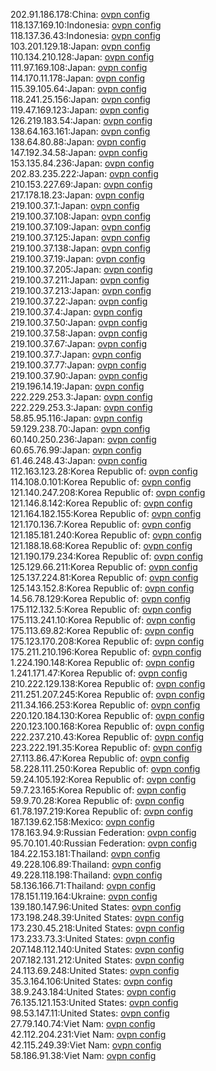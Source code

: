 202.91.186.178:China: [ovpn config](vpn/202_91_186_178.ovpn)  
118.137.169.10:Indonesia: [ovpn config](vpn/118_137_169_10.ovpn)  
118.137.36.43:Indonesia: [ovpn config](vpn/118_137_36_43.ovpn)  
103.201.129.18:Japan: [ovpn config](vpn/103_201_129_18.ovpn)  
110.134.210.128:Japan: [ovpn config](vpn/110_134_210_128.ovpn)  
111.97.169.108:Japan: [ovpn config](vpn/111_97_169_108.ovpn)  
114.170.11.178:Japan: [ovpn config](vpn/114_170_11_178.ovpn)  
115.39.105.64:Japan: [ovpn config](vpn/115_39_105_64.ovpn)  
118.241.25.156:Japan: [ovpn config](vpn/118_241_25_156.ovpn)  
119.47.169.123:Japan: [ovpn config](vpn/119_47_169_123.ovpn)  
126.219.183.54:Japan: [ovpn config](vpn/126_219_183_54.ovpn)  
138.64.163.161:Japan: [ovpn config](vpn/138_64_163_161.ovpn)  
138.64.80.88:Japan: [ovpn config](vpn/138_64_80_88.ovpn)  
147.192.34.58:Japan: [ovpn config](vpn/147_192_34_58.ovpn)  
153.135.84.236:Japan: [ovpn config](vpn/153_135_84_236.ovpn)  
202.83.235.222:Japan: [ovpn config](vpn/202_83_235_222.ovpn)  
210.153.227.69:Japan: [ovpn config](vpn/210_153_227_69.ovpn)  
217.178.18.23:Japan: [ovpn config](vpn/217_178_18_23.ovpn)  
219.100.37.1:Japan: [ovpn config](vpn/219_100_37_1.ovpn)  
219.100.37.108:Japan: [ovpn config](vpn/219_100_37_108.ovpn)  
219.100.37.109:Japan: [ovpn config](vpn/219_100_37_109.ovpn)  
219.100.37.125:Japan: [ovpn config](vpn/219_100_37_125.ovpn)  
219.100.37.138:Japan: [ovpn config](vpn/219_100_37_138.ovpn)  
219.100.37.19:Japan: [ovpn config](vpn/219_100_37_19.ovpn)  
219.100.37.205:Japan: [ovpn config](vpn/219_100_37_205.ovpn)  
219.100.37.211:Japan: [ovpn config](vpn/219_100_37_211.ovpn)  
219.100.37.213:Japan: [ovpn config](vpn/219_100_37_213.ovpn)  
219.100.37.22:Japan: [ovpn config](vpn/219_100_37_22.ovpn)  
219.100.37.4:Japan: [ovpn config](vpn/219_100_37_4.ovpn)  
219.100.37.50:Japan: [ovpn config](vpn/219_100_37_50.ovpn)  
219.100.37.58:Japan: [ovpn config](vpn/219_100_37_58.ovpn)  
219.100.37.67:Japan: [ovpn config](vpn/219_100_37_67.ovpn)  
219.100.37.7:Japan: [ovpn config](vpn/219_100_37_7.ovpn)  
219.100.37.77:Japan: [ovpn config](vpn/219_100_37_77.ovpn)  
219.100.37.90:Japan: [ovpn config](vpn/219_100_37_90.ovpn)  
219.196.14.19:Japan: [ovpn config](vpn/219_196_14_19.ovpn)  
222.229.253.3:Japan: [ovpn config](vpn/222_229_253_3.ovpn)  
222.229.253.3:Japan: [ovpn config](vpn/222_229_253_3.ovpn)  
58.85.95.116:Japan: [ovpn config](vpn/58_85_95_116.ovpn)  
59.129.238.70:Japan: [ovpn config](vpn/59_129_238_70.ovpn)  
60.140.250.236:Japan: [ovpn config](vpn/60_140_250_236.ovpn)  
60.65.76.99:Japan: [ovpn config](vpn/60_65_76_99.ovpn)  
61.46.248.43:Japan: [ovpn config](vpn/61_46_248_43.ovpn)  
112.163.123.28:Korea Republic of: [ovpn config](vpn/112_163_123_28.ovpn)  
114.108.0.101:Korea Republic of: [ovpn config](vpn/114_108_0_101.ovpn)  
121.140.247.208:Korea Republic of: [ovpn config](vpn/121_140_247_208.ovpn)  
121.146.8.142:Korea Republic of: [ovpn config](vpn/121_146_8_142.ovpn)  
121.164.182.155:Korea Republic of: [ovpn config](vpn/121_164_182_155.ovpn)  
121.170.136.7:Korea Republic of: [ovpn config](vpn/121_170_136_7.ovpn)  
121.185.181.240:Korea Republic of: [ovpn config](vpn/121_185_181_240.ovpn)  
121.188.18.68:Korea Republic of: [ovpn config](vpn/121_188_18_68.ovpn)  
121.190.179.234:Korea Republic of: [ovpn config](vpn/121_190_179_234.ovpn)  
125.129.66.211:Korea Republic of: [ovpn config](vpn/125_129_66_211.ovpn)  
125.137.224.81:Korea Republic of: [ovpn config](vpn/125_137_224_81.ovpn)  
125.143.152.8:Korea Republic of: [ovpn config](vpn/125_143_152_8.ovpn)  
14.56.78.129:Korea Republic of: [ovpn config](vpn/14_56_78_129.ovpn)  
175.112.132.5:Korea Republic of: [ovpn config](vpn/175_112_132_5.ovpn)  
175.113.241.10:Korea Republic of: [ovpn config](vpn/175_113_241_10.ovpn)  
175.113.69.82:Korea Republic of: [ovpn config](vpn/175_113_69_82.ovpn)  
175.123.170.208:Korea Republic of: [ovpn config](vpn/175_123_170_208.ovpn)  
175.211.210.196:Korea Republic of: [ovpn config](vpn/175_211_210_196.ovpn)  
1.224.190.148:Korea Republic of: [ovpn config](vpn/1_224_190_148.ovpn)  
1.241.171.47:Korea Republic of: [ovpn config](vpn/1_241_171_47.ovpn)  
210.222.129.138:Korea Republic of: [ovpn config](vpn/210_222_129_138.ovpn)  
211.251.207.245:Korea Republic of: [ovpn config](vpn/211_251_207_245.ovpn)  
211.34.166.253:Korea Republic of: [ovpn config](vpn/211_34_166_253.ovpn)  
220.120.184.130:Korea Republic of: [ovpn config](vpn/220_120_184_130.ovpn)  
220.123.100.168:Korea Republic of: [ovpn config](vpn/220_123_100_168.ovpn)  
222.237.210.43:Korea Republic of: [ovpn config](vpn/222_237_210_43.ovpn)  
223.222.191.35:Korea Republic of: [ovpn config](vpn/223_222_191_35.ovpn)  
27.113.86.47:Korea Republic of: [ovpn config](vpn/27_113_86_47.ovpn)  
58.228.111.250:Korea Republic of: [ovpn config](vpn/58_228_111_250.ovpn)  
59.24.105.192:Korea Republic of: [ovpn config](vpn/59_24_105_192.ovpn)  
59.7.23.165:Korea Republic of: [ovpn config](vpn/59_7_23_165.ovpn)  
59.9.70.28:Korea Republic of: [ovpn config](vpn/59_9_70_28.ovpn)  
61.78.197.219:Korea Republic of: [ovpn config](vpn/61_78_197_219.ovpn)  
187.139.62.158:Mexico: [ovpn config](vpn/187_139_62_158.ovpn)  
178.163.94.9:Russian Federation: [ovpn config](vpn/178_163_94_9.ovpn)  
95.70.101.40:Russian Federation: [ovpn config](vpn/95_70_101_40.ovpn)  
184.22.153.181:Thailand: [ovpn config](vpn/184_22_153_181.ovpn)  
49.228.106.89:Thailand: [ovpn config](vpn/49_228_106_89.ovpn)  
49.228.118.198:Thailand: [ovpn config](vpn/49_228_118_198.ovpn)  
58.136.166.71:Thailand: [ovpn config](vpn/58_136_166_71.ovpn)  
178.151.119.164:Ukraine: [ovpn config](vpn/178_151_119_164.ovpn)  
139.180.147.96:United States: [ovpn config](vpn/139_180_147_96.ovpn)  
173.198.248.39:United States: [ovpn config](vpn/173_198_248_39.ovpn)  
173.230.45.218:United States: [ovpn config](vpn/173_230_45_218.ovpn)  
173.233.73.3:United States: [ovpn config](vpn/173_233_73_3.ovpn)  
207.148.112.140:United States: [ovpn config](vpn/207_148_112_140.ovpn)  
207.182.131.212:United States: [ovpn config](vpn/207_182_131_212.ovpn)  
24.113.69.248:United States: [ovpn config](vpn/24_113_69_248.ovpn)  
35.3.164.106:United States: [ovpn config](vpn/35_3_164_106.ovpn)  
38.9.243.184:United States: [ovpn config](vpn/38_9_243_184.ovpn)  
76.135.121.153:United States: [ovpn config](vpn/76_135_121_153.ovpn)  
98.53.147.11:United States: [ovpn config](vpn/98_53_147_11.ovpn)  
27.79.140.74:Viet Nam: [ovpn config](vpn/27_79_140_74.ovpn)  
42.112.204.231:Viet Nam: [ovpn config](vpn/42_112_204_231.ovpn)  
42.115.249.39:Viet Nam: [ovpn config](vpn/42_115_249_39.ovpn)  
58.186.91.38:Viet Nam: [ovpn config](vpn/58_186_91_38.ovpn)  
